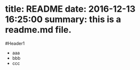title: README
date: 2016-12-13 16:25:00
summary: this is a readme.md file.
===

#Header1

* aaa
* bbb
* ccc
